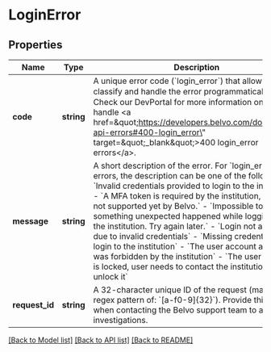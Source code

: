 # LoginError

## Properties
Name | Type | Description | Notes
------------ | ------------- | ------------- | -------------
**code** | **string** | A unique error code (&#x60;login_error&#x60;) that allows you to classify and handle the error programmatically.   ℹ️ Check our DevPortal for more information on how to handle &lt;a href&#x3D;\&quot;https://developers.belvo.com/docs/belvo-api-errors#400-login_error\&quot; target&#x3D;\&quot;_blank\&quot;&gt;400 login_error errors&lt;/a&gt;. | [optional] 
**message** | **string** | A short description of the error.    For &#x60;login_error&#x60; errors, the description can be one of the following:    - &#x60;Invalid credentials provided to login to the institution&#x60;   - &#x60;A MFA token is required by the institution, but it&#x27;s not supported yet by Belvo.&#x60;   - &#x60;Impossible to login, something unexpected happened while logging into the institution. Try again later.&#x60;   - &#x60;Login not attempted due to invalid credentials&#x60;   - &#x60;Missing credentials to login to the institution&#x60;   - &#x60;The user account access was forbidden by the institution&#x60;   - &#x60;The user account is locked, user needs to contact the institution to unlock it&#x60; | [optional] 
**request_id** | **string** | A 32-character unique ID of the request (matching a regex pattern of: &#x60;[a-f0-9]{32}&#x60;). Provide this ID when contacting the Belvo support team to accelerate investigations. | [optional] 

[[Back to Model list]](../../README.md#documentation-for-models) [[Back to API list]](../../README.md#documentation-for-api-endpoints) [[Back to README]](../../README.md)

